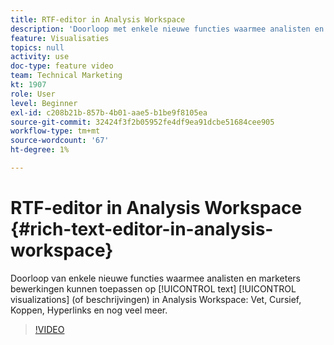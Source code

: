 ```yaml
---
title: RTF-editor in Analysis Workspace
description: 'Doorloop met enkele nieuwe functies waarmee analisten en marketers tekstvisualisaties (of beschrijvingen) in Analysis Workspace kunnen bewerken: vet, cursief, koppen, hyperlinks en nog veel meer.'
feature: Visualisaties
topics: null
activity: use
doc-type: feature video
team: Technical Marketing
kt: 1907
role: User
level: Beginner
exl-id: c208b21b-857b-4b01-aae5-b1be9f8105ea
source-git-commit: 32424f3f2b05952fe4df9ea91dcbe51684cee905
workflow-type: tm+mt
source-wordcount: '67'
ht-degree: 1%

---
```


# RTF-editor in Analysis Workspace {#rich-text-editor-in-analysis-workspace}

Doorloop van enkele nieuwe functies waarmee analisten en marketers bewerkingen kunnen toepassen op [!UICONTROL text] [!UICONTROL visualizations] (of beschrijvingen) in Analysis Workspace: Vet, Cursief, Koppen, Hyperlinks en nog veel meer.

>[!VIDEO](https://video.tv.adobe.com/v/23726/?quality=12)
